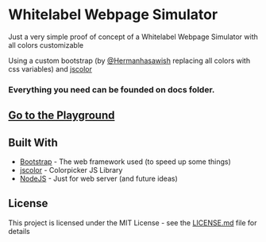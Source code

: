 # Whitelabel Webpage Simulator
Just a very simple proof of concept of a Whitelabel Webpage Simulator with all colors customizable

Using a custom bootstrap (by [@Hermanhasawish](https://medium.com/@Hermanhasawish/how-i-repainted-bootstrap-without-sass-d789f41aa74b) replacing all colors with css variables) and [jscolor](https://jscolor.com/)

### Everything you need can be founded on __docs__ folder.

## [Go to the Playground](https://fecolinhares.github.io/whitelabel-web-simulator/docs/index.html)

## Built With

* [Bootstrap](https://getbootstrap.com/) - The web framework used (to speed up some things)
* [jscolor](https://jscolor.com/) - Colorpicker JS Library
* [NodeJS](https://nodejs.org/) - Just for web server (and future ideas)

## License

This project is licensed under the MIT License - see the [LICENSE.md](LICENSE.md) file for details